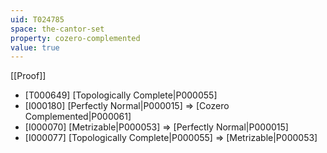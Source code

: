 ```yaml
---
uid: T024785
space: the-cantor-set
property: cozero-complemented
value: true
---
```

[[Proof]]

* [T000649] [Topologically Complete|P000055]
* [I000180] [Perfectly Normal|P000015] => [Cozero Complemented|P000061]
* [I000070] [Metrizable|P000053] => [Perfectly Normal|P000015]
* [I000077] [Topologically Complete|P000055] => [Metrizable|P000053]

